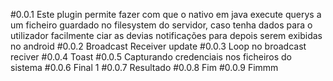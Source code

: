 #0.0.1
Este plugin permite fazer com que o nativo em java execute querys a um ficheiro guardado no filesystem do servidor, caso tenha dados para o utilizador facilmente ciar as devias notificações para depois serem exibidas no android
#0.0.2
Broadcast Receiver update
#0.0.3
Loop no broadcast reciver
#0.0.4
Toast
#0.0.5
Capturando credenciais nos ficheiros do sistema
#0.0.6
Final 1
#0.0.7
Resultado
#0.0.8
Fim
#0.0.9
Fimmm